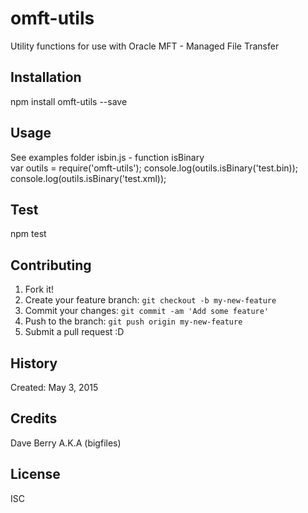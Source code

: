 
# omft-utils

Utility functions for use with Oracle MFT - Managed File Transfer

## Installation

npm install omft-utils --save

## Usage

See examples folder
  isbin.js  - function isBinary  
    var outils = require('omft-utils');
    console.log(outils.isBinary('test.bin));
    console.log(outils.isBinary('test.xml));

## Test

npm test

## Contributing

1. Fork it!
2. Create your feature branch: `git checkout -b my-new-feature`
3. Commit your changes: `git commit -am 'Add some feature'`
4. Push to the branch: `git push origin my-new-feature`
5. Submit a pull request :D

## History

Created: May 3, 2015

## Credits

Dave Berry A.K.A (bigfiles)

## License

ISC
